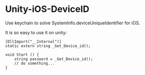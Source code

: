 # Unity-iOS-DeviceID
Use keychain to solve SystemInfo.deviceUniqueIdentifier for iOS.

It is so easy to use it on unity:

```
[DllImport("__Internal")]
static extern string _Get_Device_id();

void Start () {
	string password = _Get_Device_id();
	// do something...
}
```
